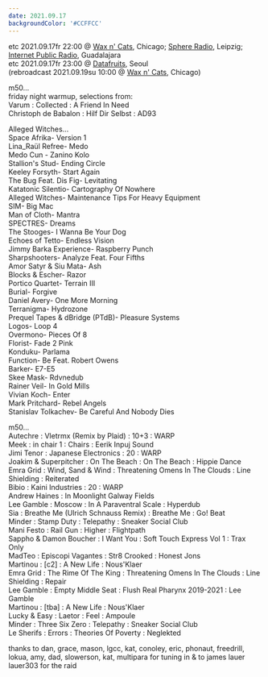 ```yaml
---
date: 2021.09.17
backgroundColor: '#CCFFCC'
---
```


etc 2021.09.17fr 22:00 @ [Wax n' Cats](http://www.twitch.tv/waxncats), Chicago; [](http://www.youtube.com/maindrainstudios/)[Sphere Radio](http://www.sphere-radio.net/), Leipzig; [Internet Public Radio](https://www.youtube.com/maindrainstudios), Guadalajara  
etc 2021.09.17fr 23:00 @ [Datafruits](http://www.datafruits.fm/), Seoul  
(rebroadcast 2021.09.19su 10:00 @ [Wax n' Cats](http://www.twitch.tv/waxncats), Chicago)  

m50...  
friday night warmup, selections from:  
Varum : Collected : A Friend In Need  
Christoph de Babalon : Hilf Dir Selbst : AD93  

Alleged Witches...  
Space Afrika- Version 1  
Lina\_Raül Refree- Medo  
Medo Cun - Zanino Kolo  
Stallion's Stud- Ending Circle  
Keeley Forsyth- Start Again  
The Bug Feat. Dis Fig- Levitating  
Katatonic Silentio- Cartography Of Nowhere  
Alleged Witches- Maintenance Tips For Heavy Equipment  
SIM- Big Mac  
Man of Cloth- Mantra  
SPECTRES- Dreams  
The Stooges- I Wanna Be Your Dog  
Echoes of Tetto- Endless Vision  
Jimmy Barka Experience- Raspberry Punch  
Sharpshooters- Analyze Feat. Four Fifths  
Amor Satyr & Siu Mata- Ash  
Blocks & Escher- Razor  
Portico Quartet- Terrain III  
Burial- Forgive  
Daniel Avery- One More Morning  
Terranigma- Hydrozone  
Prequel Tapes & dBridge (PTdB)- Pleasure Systems  
Logos- Loop 4  
Overmono- Pieces Of 8  
Florist- Fade 2 Pink  
Konduku- Parlama  
Function- Be Feat. Robert Owens  
Barker- E7-E5  
Skee Mask- Rdvnedub  
Rainer Veil- In Gold Mills  
Vivian Koch- Enter  
Mark Pritchard- Rebel Angels  
Stanislav Tolkachev- Be Careful And Nobody Dies  

m50...  
Autechre : Vletrmx (Remix by Plaid) : 10+3 : WARP  
Meek : in chair 1 : Chairs : Eerik Inpuj Sound  
Jimi Tenor : Japanese Electronics : 20 : WARP  
Joakim & Superpitcher : On The Beach : On The Beach : Hippie Dance  
Emra Grid : Wind, Sand & Wind : Threatening Omens In The Clouds : Line  
Shielding : Reiterated  
Bibio : Kaini Industries : 20 : WARP  
Andrew Haines : In Moonlight Galway Fields  
Lee Gamble : Moscow : In A Paraventral Scale : Hyperdub  
Sia : Breathe Me (Ulrich Schnauss Remix) : Breathe Me : Go! Beat  
Minder : Stamp Duty : Telepathy : Sneaker Social Club  
Mani Festo : Rail Gun : Higher : Flightpath  
Sappho & Damon Boucher : I Want You : Soft Touch Express Vol 1 : Trax Only  
MadTeo : Episcopi Vagantes : Str8 Crooked : Honest Jons  
Martinou : \[c2\] : A New Life : Nous'Klaer  
Emra Grid : The Rime Of The King : Threatening Omens In The Clouds : Line  
Shielding : Repair  
Lee Gamble : Empty Middle Seat : Flush Real Pharynx 2019-2021 : Lee Gamble  
Martinou : \[tba\] : A New Life : Nous'Klaer  
Lucky & Easy : Laetor : Feel : Ampoule  
Minder : Three Six Zero : Telepathy : Sneaker Social Club  
Le Sherifs : Errors : Theories Of Poverty : Neglekted  

thanks to dan, grace, mason, lgcc, kat, conoley, eric, phonaut, freedrill, lokua, amy, dad, slowerson, kat, multipara for tuning in & to james lauer lauer303 for the raid